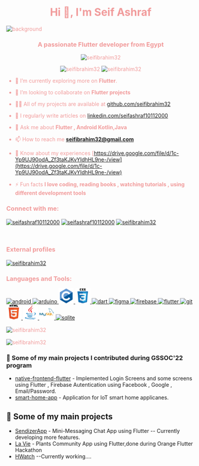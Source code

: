 <!DOCTYPE html>
<html> 
 <body>
<span style="color: #f19b9b;">
 
  <p align="center"> <a href="https://github.com/ryo-ma/github-profile-trophy">
  </a> </p>
<h1 align="center">Hi 👋, I'm Seif Ashraf</h1>

![background](https://user-images.githubusercontent.com/58334300/177885600-78e55a05-2ee4-4589-a782-073e9449ed13.jpg)
<h3 align="center">A passionate Flutter developer from Egypt</h3> 


<p align="center"> <img src="https://komarev.com/ghpvc/?username=seifibrahim32&label=Profile%20views&color=0e75b6&style=flat" alt="seifibrahim32" /> </p> 
 <p align="center">  
 <img src="https://img.shields.io/badge/Mobile-Engineer-purple" alt="seifibrahim32" />
  <img src="https://img.shields.io/badge/Flutter-Enthusiast-blue" alt="seifibrahim32" /> </p>
<!--p align="center"> <a href="https://github.com/ryo-ma/github-profile-trophy"><img src="https://github-profile-trophy.vercel.app/?username=seifibrahim32" alt="seifibrahim32" /></a> </p> -->
 
- 🌱 I’m currently exploring more on **Flutter**.

- 👯 I’m looking to collaborate on **Flutter projects**

- 👨‍💻 All of my projects are available at [github.com/seifibrahim32](github.com/seifibrahim32)

- 📝 I regularly write articles on [linkedin.com/seifashraf10112000](linkedin.com/seifashraf10112000)

- 💬 Ask me about **Flutter , Android Kotlin,Java**

- 📫 How to reach me **seifibrahim32@gmail.com**

- 📄 Know about my experiences [https://drive.google.com/file/d/1c-Yp9UJ90odA_Zf3taKJKvYIdhHL9ne-/view](https://drive.google.com/file/d/1c-Yp9UJ90odA_Zf3taKJKvYIdhHL9ne-/view)

- ⚡ Fun facts **I love coding, reading books , watching tutorials , using different development tools**

<h3 align="left">Connect with me:</h3>
<p align="left">   
<a href="mailto:seifibrahim32@gmail.com?subject = Feedback&body = Message" target="blank"><img align="center" src="https://e7.pngegg.com/pngimages/713/664/png-clipart-gmail-computer-icons-email-gmail-angle-text.png" alt="seifashraf10112000" height="30" width="50" /></a>
<a href="https://linkedin.com/in/seifashraf10112000" target="blank"><img align="center" src="https://raw.githubusercontent.com/rahuldkjain/github-profile-readme-generator/master/src/images/icons/Social/linked-in-alt.svg" alt="seifashraf10112000" height="30" width="40" /></a>
<a href="https://instagram.com/seifibrahim32" target="blank"><img align="center" src="https://raw.githubusercontent.com/rahuldkjain/github-profile-readme-generator/master/src/images/icons/Social/instagram.svg" alt="seifibrahim32" height="30" width="40" /></a> 
</p>
<br>

<h3 align="left">External profiles</h3>

<p align="left">  
<a href="https://www.hackerrank.com/seifibrahim32" target="blank"><img align="center" src="https://raw.githubusercontent.com/rahuldkjain/github-profile-readme-generator/master/src/images/icons/Social/hackerrank.svg" alt="seifibrahim32" height="30" width="40" /></a>
</p>

<h3 align="left">Languages and Tools:</h3>
<p align="left">
  <a href="https://developer.android.com" target="_blank" rel="noreferrer"> <img src="https://pbs.twimg.com/profile_images/1164525925242986497/N5_DCXYQ_400x400.jpg" alt="android" width="40" height="40"/> </a> <a href="https://www.arduino.cc/" target="_blank" rel="noreferrer"> <img src="https://cdn.worldvectorlogo.com/logos/arduino-1.svg" alt="arduino" width="40" height="40"/> </a>
  <a href="https://www.cprogramming.com/" target="_blank" rel="noreferrer"> <img src="https://raw.githubusercontent.com/devicons/devicon/master/icons/c/c-original.svg" alt="c" width="40" height="40"/> </a> 
  <a href="https://www.w3schools.com/css/" target="_blank" rel="noreferrer"> <img src="https://raw.githubusercontent.com/devicons/devicon/master/icons/css3/css3-original-wordmark.svg" alt="css3" width="40" height="40"/> </a> 
  <a href="https://dart.dev" target="_blank" rel="noreferrer"> <img src="https://www.vectorlogo.zone/logos/dartlang/dartlang-icon.svg" alt="dart" width="40" height="40"/> </a>
  <a href="https://www.figma.com/" target="_blank" rel="noreferrer"> <img src="https://www.vectorlogo.zone/logos/figma/figma-icon.svg" alt="figma" width="40" height="40"/> </a>
  <a href="https://firebase.google.com/" target="_blank" rel="noreferrer"> <img src="https://www.vectorlogo.zone/logos/firebase/firebase-icon.svg" alt="firebase" width="40" height="40"/> </a> <a href="https://flutter.dev" target="_blank" rel="noreferrer"> <img src="https://www.vectorlogo.zone/logos/flutterio/flutterio-icon.svg" alt="flutter" width="40" height="40"/> </a>
  <a href="https://git-scm.com/" target="_blank" rel="noreferrer"> <img src="https://www.vectorlogo.zone/logos/git-scm/git-scm-icon.svg" alt="git" width="40" height="40"/> </a> <a href="https://www.w3.org/html/" target="_blank" rel="noreferrer"> <img src="https://raw.githubusercontent.com/devicons/devicon/master/icons/html5/html5-original-wordmark.svg" alt="html5" width="40" height="40"/> </a> <a href="https://www.java.com" target="_blank" rel="noreferrer"> <img src="https://raw.githubusercontent.com/devicons/devicon/master/icons/java/java-original.svg" alt="java" width="40" height="40"/> </a> <a href="https://www.mysql.com/" target="_blank" rel="noreferrer"> <img src="https://raw.githubusercontent.com/devicons/devicon/master/icons/mysql/mysql-original-wordmark.svg" alt="mysql" width="40" height="40"/> </a> 
  <a href="https://www.sqlite.org/" target="_blank" rel="noreferrer"> 
  <img src="https://www.vectorlogo.zone/logos/sqlite/sqlite-icon.svg" alt="sqlite" width="40" height="40"/> </a>
</p>
 
<img align="center" src="https://github-readme-stats.vercel.app/api?username=seifibrahim32&show_icons=true&locale=en" alt="seifibrahim32" />

<p><img align="center" src="https://github-readme-streak-stats.herokuapp.com/?user=seifibrahim32&" alt="seifibrahim32" /></p> 
 </span>
 </body>
</html>

### 🚀 Some of my main projects I contributed during GSSOC'22 program
- [native-frontend-flutter](https://github.com/seifibrahim32/native-frontend-flutter) - Implemented Login Screens and some screens using Flutter , Firebase Autentication using Facebook , Google , Email/Password.
- [smart-home-app](https://github.com/seifibrahim32/smart-home-app) - Application for IoT smart home applicanes.
## 🚀 Some of my main projects
- [SendizerApp](https://github.com/seifibrahim32/SendizerApp) - Mini-Messaging Chat App using Flutter -- Currently developing more features.
- [La Vie](https://github.com/seifibrahim32/La-Vie-Flutter) - Plants Community App using Flutter,done during Orange Flutter Hackathon
- [HWatch](https://github.com/seifibrahim32/health_diagnosis) --Currently working....
